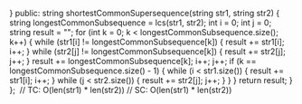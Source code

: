 }
public:
string shortestCommonSupersequence(string str1, string str2) {
string longestCommonSubsequence = lcs(str1, str2);
int i = 0;
int j = 0;
string result = "";
for (int k = 0; k < longestCommonSubsequence.size(); k++) {
while (str1[i] != longestCommonSubsequence[k]) {
result += str1[i];
i++;
}
while (str2[j] != longestCommonSubsequence[k]) {
result += str2[j];
j++;
}
result += longestCommonSubsequence[k];
i++;
j++;
if (k == longestCommonSubsequence.size() - 1) {
while (i < str1.size()) {
result += str1[i];
i++;
}
while (j < str2.size()) {
result += str2[j];
j++;
}
}
}
return result;
}
};
​
// TC: O(len(str1) * len(str2))
// SC: O(len(str1) * len(str2))
```